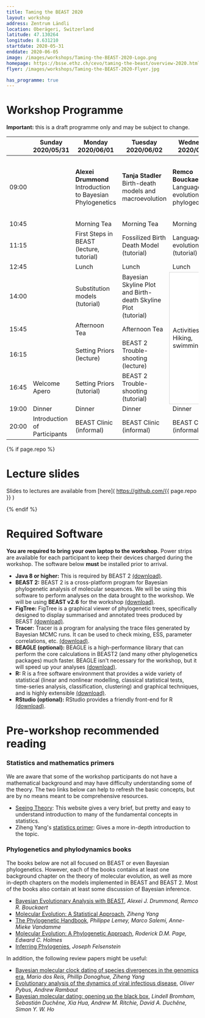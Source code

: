 ```yaml
---
title: Taming the BEAST 2020
layout: workshop
address: Zentrum Ländli
location: Oberägeri, Switzerland
latitude: 47.130264
longitude: 8.631210
startdate: 2020-05-31
enddate: 2020-06-05
image: /images/workshops/Taming-the-BEAST-2020-Logo.png
homepage: https://bsse.ethz.ch/cevo/taming-the-beast/overview-2020.html
flyer: /images/workshops/Taming-the-BEAST-2020-Flyer.jpg

has_programme: true
---
```

# Workshop Programme

**Important:** this is a draft programme only and may be subject to change.

<table>
<thead>

<tr>
<th></th>
<th> Sunday <br> 2020/05/31 </th>
<th> Monday <br> 2020/06/01</th>
<th> Tuesday <br> 2020/06/02 </th>
<th> Wednesday <br> 2020/06/03 </th>
<th> Thursday <br> 2020/06/04 </th>
<th> Friday <br> 2020/06/05 </th>
</tr>

</thead>

<tbody>

<tr>
<td> 09:00</td>
<td></td>
<td> <b>Alexei Drummond</b> <br> Introduction to Bayesian Phylogenetics </td>
<td> <b>Tanja Stadler</b> <br> Birth-death models and macroevolution </td>
<td> <b>Remco Bouckaert </b> <br> Language evolution and phylogeography </td>
<td> <b>Denise Kühnert</b> <br> Modelling epidemics with BEAST 2 </td>
<td> <b>Louis du Plessis</b> <br> Real-time outbreak analysis <br>
     <b>Tim Vaughan</b> <br> Multi-species models </td>
</tr>

<tr>
<td> 10:45 </td>
<td></td>
<td> Morning Tea </td>
<td> Morning Tea </td>
<td> Morning Tea </td>
<td> Morning Tea </td>
<td> Morning Tea </td>
</tr>


<tr>
<td> 11:15 </td>
<td></td>
<td>
    First Steps in BEAST <br>
     (lecture, tutorial)
     </td>
<td> Fossilized Birth Death Model <br>
     (tutorial) </td>
<td> Language evolution <br>
     (tutorial) </td>
<td> Structured Birth-death Model <br>
     (tutorial) </td>
<td> StarBEAST 2 <br>
     (tutorial) </td>
</tr>

<tr>
<td> 12:45 </td>
<td></td>
<td>Lunch</td>
<td>Lunch</td>
<td>Lunch</td>
<td>Lunch</td>
<td>Lunch</td>
</tr>

<tr>
<td> 14:00 </td>
<td></td>
<td> Substitution models <br>
     (tutorial) </td>
<td> Bayesian Skyline Plot and Birth-death Skyline Plot<br>
     (tutorial) </td>
<td rowspan="4" style="background-color: white; border: 1px solid lightgray">
    Activities (e.g. Hiking, swimming, etc.)</td>
<td> The Structured Coalescent <br>
     (lecture, tutorial) </td>
<td> Inferring recombination graphs with BEAST 2 <br>
    (lecture, tutorial) </td>
</tr>

<tr>
<td> 15:45 </td>
<td></td>
<td> Afternoon Tea </td>
<td> Afternoon Tea </td>
<td> Afternoon Tea </td>
<td> Afternoon Tea </td>
</tr>

<tr>
<td> 16:15 </td>
<td> </td>
<td> Setting Priors <br>
    (lecture) </td>
<td> BEAST 2 Trouble-shooting <br>
    (lecture) </td>
<td>
    Understanding BEAST&nbsp;2 XML <br>
    (lecture) </td>
<td> BEAST Clinic </td>
</tr>

<tr>
<td> 16:45 </td>
<td> Welcome Apero </td>
<td> Setting Priors <br>
    (tutorial) </td>
<td> BEAST 2 Trouble-shooting <br>
    (tutorial) </td>
<td>
    XML Hacking <br>
    (tutorial) </td>
<td rowspan="3" style="background-color:white; border: 1px solid lightgray"> Departure </td>
</tr>

<tr>
<td> 19:00 </td>
<td> Dinner </td>
<td> Dinner </td>
<td> Dinner </td>
<td> Dinner </td>
<td> Dinner </td>
</tr>

<tr>
<td> 20:00 </td>
<td> Introduction of Participants </td>
<td> BEAST Clinic (informal) </td>
<td> BEAST Clinic (informal) </td>
<td> BEAST Clinic (informal) </td>
<td> BEAST Clinic (informal) </td>
</tr>


</tbody>
</table>

{% if page.repo %}

# Lecture slides

Slides to lectures are available from [here]( https://github.com/{{ page.repo }} )

{% endif %}


# Required Software

**You are required to bring your own laptop to the workshop.** Power strips are available for each participant to keep their devices charged during the workshop. The software below **must** be installed prior to arrival. 

- **Java 8 or higher:** This is required by BEAST 2 [(download)](https://adoptopenjdk.net/).
- **BEAST 2:** BEAST 2 is a cross-platform program for Bayesian phylogenetic analysis of molecular sequences. We will be using this software to perform analyses on the data brought to the workshop. We will be using **BEAST v2.6** for the workshop [(download)](http://beast2.org/).
- **FigTree:** FigTree is a graphical viewer of phylogenetic trees, specifically designed to display summarised and annotated trees produced by BEAST [(download)](http://beast.community/figtree).
- **Tracer:** Tracer is a program for analysing the trace files generated by Bayesian MCMC runs. It can be used to check mixing, ESS, parameter correlations, etc. [(download)](http://beast.community/tracer).
- **BEAGLE (optional):** BEAGLE is a high-performance library that can perform the core calculations in BEAST2 (and many other phylogenetics packages) much faster. BEAGLE isn't necessary for the workshop, but it will speed up your analyses [(download)](https://github.com/beagle-dev/beagle-lib).
- **R:** R is a free software environment that provides a wide variety of statistical (linear and nonlinear modelling, classical statistical tests, time-series analysis, classification, clustering) and graphical techniques, and is highly extensible [(download)](https://www.r-project.org/).
- **RStudio (optional):** RStudio provides a friendly front-end for R [(download)](https://www.rstudio.com/).


# Pre-workshop recommended reading


### Statistics and mathematics primers

We are aware that some of the workshop participants do not have a mathematical background and may have difficulty understanding some of the theory. The two links below can help to refresh the basic concepts, but are by no means meant to be comprehensive resources.

- [Seeing Theory](http://students.brown.edu/seeing-theory/index.html): This website gives a very brief, but pretty and easy to understand introduction to many of the fundamental concepts in statistics. 
- Ziheng Yang's [statistics primer](http://abacus.gene.ucl.ac.uk/PPS/PrimerProbabilityStatistics.pdf): Gives a more in-depth introduction to the topic.

### Phylogenetics and phylodynamics books

The books below are not all focused on BEAST or even Bayesian phylogenetics. However, each of the books contains at least one background chapter on the theory of molecular evolution, as well as more in-depth chapters on the models implemented in BEAST and BEAST 2. Most of the books also contain at least some discussion of Bayesian inference.

- [Bayesian Evolutionary Analysis with BEAST](https://www.beast2.org/book/), _Alexei J. Drummond, Remco R. Bouckaert_
- [Molecular Evolution: A Statistical Approach](http://abacus.gene.ucl.ac.uk/MESA/), _Ziheng Yang_
- [The Phylogenetic Handbook](http://www.cambridge.org/catalogue/catalogue.asp?isbn=9780521877107), _Philippe Lemey, Marco Salemi, Anne-Mieke Vandamme_
- [Molecular Evolution: A Phylogenetic Approach](http://eu.wiley.com/WileyCDA/WileyTitle/productCd-0865428891.html), _Roderick D.M. Page, Edward C. Holmes_
- [Inferring Phylogenies](https://www.amazon.co.uk/Inferring-Phylogenies-Joseph-Felsenstein/dp/0878931775), _Joseph Felsenstein_

In addition, the following review papers might be useful:

- [Bayesian molecular clock dating of species divergences in the genomics era](https://www.nature.com/articles/nrg.2015.8), _Mario dos Reis, Phillip Donoghue, Ziheng Yang_
- [Evolutionary analysis of the dynamics of viral infectious disease](https://www.nature.com/articles/nrg2583), _Oliver Pybus, Andrew Rambaut_
- [Bayesian molecular dating: opening up the black box](https://onlinelibrary.wiley.com/doi/abs/10.1111/brv.12390), _Lindell Bromham, Sebastián Duchêne, Xia Hua, Andrew M. Ritchie, David A. Duchêne, Simon Y. W. Ho_
